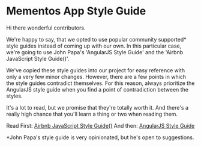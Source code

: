 # Mementos App Style Guide

Hi there wonderful contributors.

We're happy to say, that we opted to use popular community supported* style guides instead of coming up with our own. In this particular case, we're going to use John Papa's 'AngularJS Style Guide' and the 'Airbnb JavaScript Style Guide()'.

We've copied these style guides into our project for easy reference with only a very few minor changes. However, there are a few points in which the style guides contradict themselves. For this reason, always prioritize the AngularJS style guide when you find a point of contradiction between the styles.

It's a lot to read, but we promise that they're totally worth it. And there's a really high chance that you'll learn a thing or two when reading them.

Read First:
[Airbnb JavaScript Style Guide()](#insert-url)
And then:
[AngularJS Style Guide](#insert-url)

*John Papa's style guide is very opinionated, but he's open to suggestions.